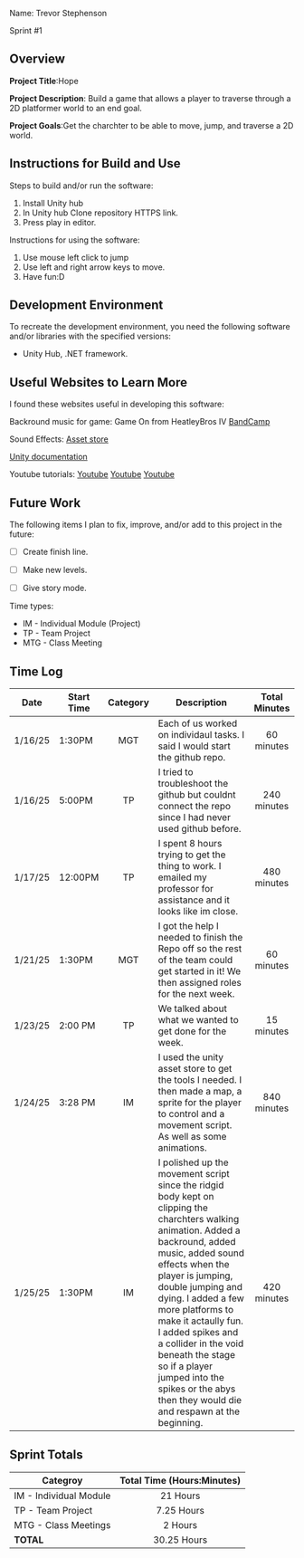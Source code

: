 Name: Trevor Stephenson

Sprint #1
## Overview

**Project Title**:Hope

**Project Description**: Build a game that allows a player to traverse through a 2D platformer world to an end goal.

**Project Goals**:Get the charchter to be able to move, jump, and traverse a 2D world.

## Instructions for Build and Use

Steps to build and/or run the software:

1. Install Unity hub
2. In Unity hub Clone repository HTTPS link.
3. Press play in editor.

Instructions for using the software:

1. Use mouse left click to jump
2. Use left and right arrow keys to move. 
3. Have fun:D

## Development Environment 

To recreate the development environment, you need the following software and/or libraries with the specified versions:

* Unity Hub, .NET framework.

## Useful Websites to Learn More

I found these websites useful in developing this software:

Backround music for game: Game On from HeatleyBros IV
[BandCamp](https://heatleybros.bandcamp.com/track/game-on)

Sound Effects:
[Asset store](https://assetstore.unity.com/packages/audio/sound-fx/free-casual-game-sfx-pack-54116)

[Unity documentation](https://docs.unity3d.com/6000.0/Documentation/ScriptReference/CharacterController.Move.html)

Youtube tutorials:
[Youtube](https://www.youtube.com/watch?v=UbPiCgCkHTE)
[Youtube](https://www.youtube.com/watch?v=Qn8tJhnY3eI&t=41s)
[Youtube](https://www.youtube.com/watch?v=hiA_qRiNgfg)


## Future Work

The following items I plan to fix, improve, and/or add to this project in the future:

* [ ] Create finish line. 
* [ ] Make new levels.
* [ ] Give story mode.


Time types:
* IM - Individual Module (Project)
* TP - Team Project
* MTG - Class Meeting

## Time Log

|Date      |Start Time|Category|Description                                 |Total Minutes|
|----------|----------|:------:|--------------------------------------------|:-----------:|
| 1/16/25         | 1:30PM         |    MGT    | Each of us worked on individaul tasks. I said I would start the github repo.  |  60 minutes           |
| 1/16/25       | 5:00PM         |  TP      | I tried to troubleshoot the github but couldnt connect the repo since I had never used github before.| 240 minutes |
|  1/17/25        |  12:00PM        | TP       | I spent 8 hours trying to get the thing to work. I emailed my professor for assistance and it looks like im close. |        480 minutes     |
| 1/21/25         |    1:30PM      |    MGT    |   I got the help I needed to finish the Repo off so the rest of the team could get started in it! We then assigned roles for the next week.  |  60 minutes           |
| 1/23/25         |  2:00 PM       | TP       | We talked about what we wanted to get done for the week.  | 15 minutes            |
|     1/24/25    |  3:28 PM        | IM       | I used the unity asset store to get the tools I needed. I then made a map, a sprite for the player to control and a movement script. As well as some animations.                                     | 840 minutes            |
|1/25/25 |1:30PM | IM |I polished up the movement script since the ridgid body kept on clipping the charchters walking animation. Added a backround, added music, added sound effects when the player is jumping, double jumping and dying. I added a few more platforms to make it actaully fun. I added spikes and a collider in the void beneath the stage so if a player jumped into the spikes or the abys then they would die and respawn at the beginning.| 420 minutes|

## Sprint Totals

|Categroy                       |Total Time (Hours:Minutes)|
|-------------------------------|:------------------------:|
|IM - Individual Module         |    21 Hours                      |
|TP - Team Project              |    7.25 Hours               |
|MTG - Class Meetings           |    2 Hours                      |
|**TOTAL**                      |    30.25 Hours                |

